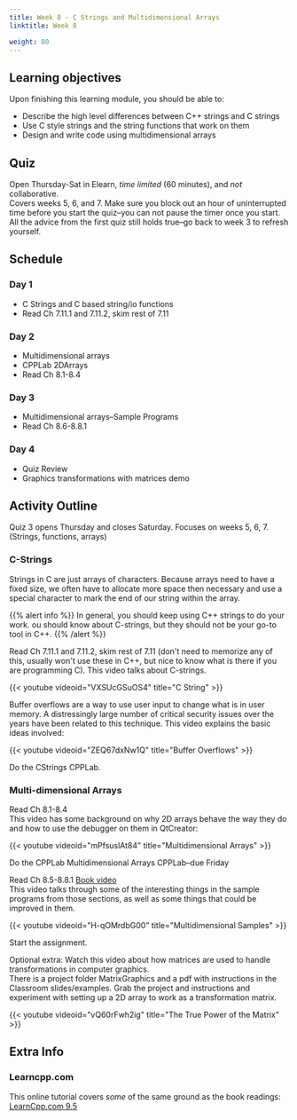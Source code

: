 ```yaml
---
title: Week 8 - C Strings and Multidimensional Arrays
linktitle: Week 8

weight: 80
---
```


## Learning objectives

Upon finishing this learning module, you should be able to:

* Describe the high level differences between C++ strings and C strings
* Use C style strings and the string functions that work on them
* Design and write code using multidimensional arrays


## Quiz

Open Thursday-Sat in Elearn, *time limited* (60 minutes), and *not*
collaborative.  
Covers weeks 5, 6, and 7. Make sure you block out an hour of uninterrupted
time before you start the quiz–you can not pause the timer once you
start. All the advice from the first quiz still holds true–go back to
week 3 to refresh yourself.  

## Schedule

### Day 1

* C Strings and C based string/io functions
* Read Ch 7.11.1 and 7.11.2, skim rest of 7.11

### Day 2

* Multidimensional arrays
* CPPLab 2DArrays
* Read Ch 8.1-8.4

### Day 3

* Multidimensional arrays–Sample Programs
* Read Ch 8.6-8.8.1

### Day 4

* Quiz Review
* Graphics transformations with matrices demo

## Activity Outline

Quiz 3 opens Thursday and closes Saturday. Focuses on weeks 5, 6, 7.  (Strings, functions, arrays)

### C-Strings

Strings in C are just arrays of characters. Because arrays need to have
a fixed size, we often have to allocate more space then necessary and
use a special character to mark the end of our string within the
array.  

{{% alert info %}}
In general, you should keep using C++ strings to do your work.
ou should know about C-strings, but they should not be your go-to tool in C++.
{{% /alert %}}

Read Ch 7.11.1 and 7.11.2, skim rest of 7.11 (don't need to memorize
any of this, usually won't use these in C++, but nice to know what
is there if you are programming C). This video talks about
C-strings.  

{{< youtube videoid="VXSUcGSuOS4" title="C String" >}}

Buffer overflows are a way to use user input to change what is in
user memory. A distressingly large number of critical security
issues over the years have been related to this technique. This
video explains the basic ideas involved:  

{{< youtube videoid="ZEQ67dxNw1Q" title="Buffer Overflows" >}}

Do the CStrings CPPLab.

### Multi-dimensional Arrays

Read Ch 8.1-8.4  
This video has some background on why 2D arrays behave the way they
do and how to use the debugger on them in QtCreator:  

{{< youtube videoid="mPfsuslAt84" title="Multidimensional Arrays" >}}

Do the CPPLab Multidimensional Arrays CPPLab–due Friday

Read Ch 8.5-8.8.1 [Book video](http://wps.pearsoned.com/ecs_liang_itp_cpp3/235/60225/15417765.cw/index.html)  
This video talks through some of the interesting things in the
sample programs from those sections, as well as some things that
could be improved in them.  

{{< youtube videoid="H-qOMrdbG00" title="Multidimensional Samples" >}}

Start the assignment.

Optional extra: Watch this video about how matrices are used to
handle transformations in computer graphics.  
There is a project folder MatrixGraphics and a pdf with instructions
in the Classroom slides/examples. Grab the project and
instructions and experiment with setting up a 2D array to work as a
transformation matrix.

{{< youtube videoid="vQ60rFwh2ig" title="The True Power of the Matrix" >}}

## Extra Info

### Learncpp.com

This online tutorial covers *some* of the same ground as the book
readings:  
[LearnCpp.com 9.5](http://www.learncpp.com/)  
